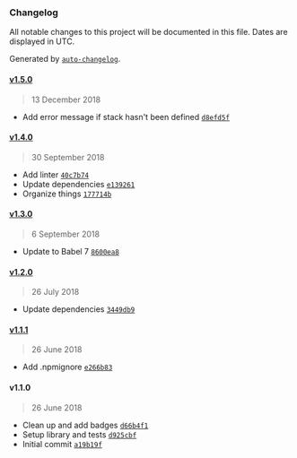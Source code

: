 ### Changelog

All notable changes to this project will be documented in this file. Dates are displayed in UTC.

Generated by [`auto-changelog`](https://github.com/CookPete/auto-changelog).

#### [v1.5.0](https://github.com/philipbordallo/postcss-stack/compare/v1.4.0...v1.5.0)

> 13 December 2018

- Add error message if stack hasn't been defined [`d8efd5f`](https://github.com/philipbordallo/postcss-stack/commit/d8efd5fb1135468e6867cb2f3d7cca75a88748aa)

#### [v1.4.0](https://github.com/philipbordallo/postcss-stack/compare/v1.3.0...v1.4.0)

> 30 September 2018

- Add linter [`40c7b74`](https://github.com/philipbordallo/postcss-stack/commit/40c7b74b4b17413d717156d3a8136c8ffe8e3777)
- Update dependencies [`e139261`](https://github.com/philipbordallo/postcss-stack/commit/e139261f727649b3a28f4180bc50a85434fedbd2)
- Organize things [`177714b`](https://github.com/philipbordallo/postcss-stack/commit/177714b6033294c68f977b928312970ff96db6df)

#### [v1.3.0](https://github.com/philipbordallo/postcss-stack/compare/v1.2.0...v1.3.0)

> 6 September 2018

- Update to Babel 7 [`8600ea8`](https://github.com/philipbordallo/postcss-stack/commit/8600ea845af02483ee9b3d9d7b8b3b1deeb9166a)

#### [v1.2.0](https://github.com/philipbordallo/postcss-stack/compare/v1.1.1...v1.2.0)

> 26 July 2018

- Update dependencies [`3449db9`](https://github.com/philipbordallo/postcss-stack/commit/3449db9f20abcf37e176bf1e261a213fcececcda)

#### [v1.1.1](https://github.com/philipbordallo/postcss-stack/compare/v1.1.0...v1.1.1)

> 26 June 2018

- Add .npmignore [`e266b83`](https://github.com/philipbordallo/postcss-stack/commit/e266b83084bcc715ba2bbadf4ecb45fe51f471a8)

#### v1.1.0

> 26 June 2018

- Clean up and add badges [`d66b4f1`](https://github.com/philipbordallo/postcss-stack/commit/d66b4f13b3c28386ace5b514edd9aca8f7a1c9b9)
- Setup library and tests [`d925cbf`](https://github.com/philipbordallo/postcss-stack/commit/d925cbfba25175793bb2aa32c55b9f5f26ee0c6b)
- Initial commit [`a19b19f`](https://github.com/philipbordallo/postcss-stack/commit/a19b19f126b9a51ebe664adf959f24fa51412cf1)
